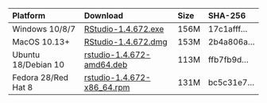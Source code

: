
| Platform            | Download                                                                                                                                                              | Size | SHA-256                                                                                                              |
| :------------------ | :-------------------------------------------------------------------------------------------------------------------------------------------------------------------- | :--- | :------------------------------------------------------------------------------------------------------------------- |
| Windows 10/8/7      | <a href="https://s3.amazonaws.com/rstudio-ide-build/desktop/windows/RStudio-1.4.672.exe"><i class="fa fa-download"></i> RStudio-1.4.672.exe</a>                       | 156M | <span class="sha256" data-sha256="17c1afff91742a32fd4e44f0dd28f0983513a94b8d0b1175fb59f600a8fb1027">17c1afff…</span> |
| MacOS 10.13+        | <a href="https://s3.amazonaws.com/rstudio-ide-build/desktop/macos/RStudio-1.4.672.dmg"><i class="fa fa-download"></i> RStudio-1.4.672.dmg</a>                         | 153M | <span class="sha256" data-sha256="2b4a806a5caf5aaa804c2440724a4134d436b68b126876f4cbf76dc82e47d739">2b4a806a…</span> |
| Ubuntu 18/Debian 10 | <a href="https://s3.amazonaws.com/rstudio-ide-build/desktop/bionic/amd64/rstudio-1.4.672-amd64.deb"><i class="fa fa-download"></i> rstudio-1.4.672-amd64.deb</a>      | 113M | <span class="sha256" data-sha256="ffb7fb9d90aad0502f89303e4cea279222bc8670e5fac56a8494bd85479bb3af">ffb7fb9d…</span> |
| Fedora 28/Red Hat 8 | <a href="https://s3.amazonaws.com/rstudio-ide-build/desktop/centos8/x86_64/rstudio-1.4.672-x86_64.rpm"><i class="fa fa-download"></i> rstudio-1.4.672-x86\_64.rpm</a> | 131M | <span class="sha256" data-sha256="bc5c31e7537536fb6b1bd5daa3e1f0a77e4f405e8e71aeac81e0d797f46e8de9">bc5c31e7…</span> |
